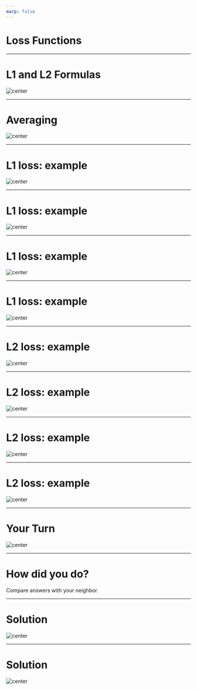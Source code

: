 ```yaml
---
marp: false
---
```


<style>
img[alt~="center"] {
  display: block;
  margin: 0 auto;
}
</style>

# Loss Functions

---

# L1 and L2 Formulas

![center](res/lossfunction1.png)

<!--
Loss functions are essential to machine learning. At its core, machine learning “learns” by trying to optimize a loss function. A loss function is simply a way to evaluate how well your algorithm models your data. You can think of it as similar to a measure of error: higher loss means your model is performing worse, and lower loss is a sign of better performance.

Two of the most common loss functions for regression are called L1 and L2. L1 minimizes the sum of *absolute* differences between the true value and the predicted value of all samples, and L2 minimizes the sum of *squared* differences.

Image Details:
* [lossfunction1.png](http://www.google.com): Copyright Google
-->

---

# Averaging

![center](res/lossfunction2.png)

<!--
It’s common to either take the sum or average over all data points to calculate overall loss. “Mean Squared Error” is another widely used loss function that is closely related to L2 loss, but instead of the sum of squared differences, it’s the *average* of squared differences.

You should choose a loss function based on your specific problem and dataset. L1 and L2 loss are used for regression problems. We’ll discuss loss functions used for other machine learning problems, such as classification, later.

Image Details:
* [lossfunction2.png](http://www.google.com): Copyright Google
-->

---

# L1 loss: example

![center](res/lossfunction3.png)

<!--
Work through example of calculating L1 loss, starting from data values and predictions.

Image Details:
* [lossfunction3.png](http://www.google.com): Copyright Google
-->

---

# L1 loss: example 

![center](res/lossfunction4.png)

<!--
The first step is to find the differences (y_true - y_predicted).

Image Details:
* [lossfunction4.png](http://www.google.com): Copyright Google
-->

---

# L1 loss: example 

![center](res/lossfunction5.png)

<!--
Take the absolute value of each difference.

Image Details:
* [lossfunction5.png](http://www.google.com): Copyright Google

-->


---

# L1 loss: example 

![center](res/lossfunction6.png)

<!--
Add all absolute value differences.

Image Details:
* [lossfunction6.png](http://www.google.com): Copyright Google
-->



---

# L2 loss: example

![center](res/lossfunction7.png)

<!--
Work through same example with L2 loss.

Image Details:
* [lossfunction7.png](http://www.google.com): Copyright Google
-->


---

# L2 loss: example 

![center](res/lossfunction8.png)

<!--
First step is again to find the differences (y_true - y_predicted).

Image Details:
* [lossfunction8.png](http://www.google.com): Copyright Google
-->


---

# L2 loss: example

![center](res/lossfunction9.png)

<!--
Now square each difference.

Image Details:
* [lossfunction9.png](http://www.google.com): Copyright Google
-->

---

# L2 loss: example 

![center](res/lossfunction10.png)

<!--
Add the squared differences.

Image Details:
* [lossfunction10.png](http://www.google.com): Copyright Google
-->


---

# Your Turn

![center](res/lossfunction11.png)

<!--
Students work on Loss worksheet (give around 5 min):
* 3 sets of true / predicted data points on page 1
* intermediate steps on page 2 (can choose to give or not give to students)
* solution on page 3
* previous worked through example on page 4 (can choose to give or not give as reference)

Image Details:
* [lossfunction11.png](http://www.google.com): Copyright Google
-->

---

# How did you do?

Compare answers with your neighbor.

<!--
*End by asking what’s the difference between L1 and L2 as summary measures? Why might you want to use one over the other?*

*Answer: L2 is more sensitive to outliers in the data set, because squaring the difference makes the difference more extreme.*

-->

---

# Solution

![center](res/lossfunction12.png)

<!-- 
*Prompt students for answers.* 

Image Details:
* [lossfunction12.png](http://www.google.com): Copyright Google
-->

---

# Solution

![center](res/lossfunction13.png)

<!-- 
Image Details:
* [lossfunction12.png](http://www.google.com): Copyright Google
-->
